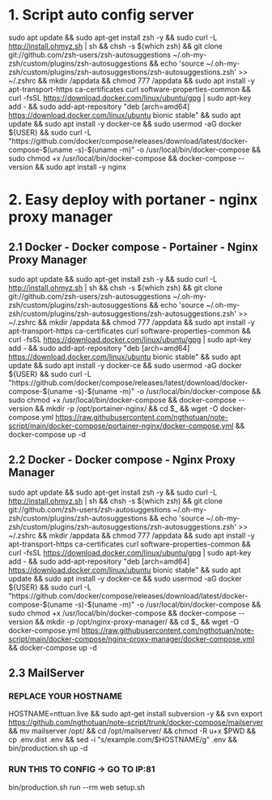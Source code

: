 # 1. Script auto config server
sudo apt update &&
sudo apt-get install zsh -y &&
sudo curl -L http://install.ohmyz.sh | sh &&
chsh -s $(which zsh) &&
git clone git://github.com/zsh-users/zsh-autosuggestions ~/.oh-my-zsh/custom/plugins/zsh-autosuggestions &&
echo 'source ~/.oh-my-zsh/custom/plugins/zsh-autosuggestions/zsh-autosuggestions.zsh' >> ~/.zshrc &&
mkdir /appdata && chmod 777 /appdata &&
sudo apt install -y apt-transport-https ca-certificates curl software-properties-common &&
curl -fsSL https://download.docker.com/linux/ubuntu/gpg | sudo apt-key add - &&
sudo add-apt-repository "deb [arch=amd64] https://download.docker.com/linux/ubuntu bionic stable" &&
sudo apt update &&
sudo apt install -y docker-ce &&
sudo usermod -aG docker ${USER} &&
sudo curl -L "https://github.com/docker/compose/releases/download/latest/docker-compose-$(uname -s)-$(uname -m)" -o /usr/local/bin/docker-compose &&
sudo chmod +x /usr/local/bin/docker-compose &&
docker-compose --version &&
sudo apt install -y nginx


# 2. Easy deploy with portaner - nginx proxy manager
## 2.1 Docker - Docker compose - Portainer - Nginx Proxy Manager
sudo apt update &&
sudo apt-get install zsh -y &&
sudo curl -L http://install.ohmyz.sh | sh &&
chsh -s $(which zsh) &&
git clone git://github.com/zsh-users/zsh-autosuggestions ~/.oh-my-zsh/custom/plugins/zsh-autosuggestions &&
echo 'source ~/.oh-my-zsh/custom/plugins/zsh-autosuggestions/zsh-autosuggestions.zsh' >> ~/.zshrc &&
mkdir /appdata && chmod 777 /appdata &&
sudo apt install -y apt-transport-https ca-certificates curl software-properties-common &&
curl -fsSL https://download.docker.com/linux/ubuntu/gpg | sudo apt-key add - &&
sudo add-apt-repository "deb [arch=amd64] https://download.docker.com/linux/ubuntu bionic stable" &&
sudo apt update &&
sudo apt install -y docker-ce &&
sudo usermod -aG docker ${USER} &&
sudo curl -L "https://github.com/docker/compose/releases/latest/download/docker-compose-$(uname -s)-$(uname -m)" -o /usr/local/bin/docker-compose &&
sudo chmod +x /usr/local/bin/docker-compose &&
docker-compose --version &&
mkdir -p /opt/portainer-nginx/ && cd $_ &&
wget -O docker-compose.yml https://raw.githubusercontent.com/ngthotuan/note-script/main/docker-compose/portainer-nginx/docker-compose.yml &&
docker-compose up -d
## 2.2 Docker - Docker compose - Nginx Proxy Manager
sudo apt update &&
sudo apt-get install zsh -y &&
sudo curl -L http://install.ohmyz.sh | sh &&
chsh -s $(which zsh) &&
git clone git://github.com/zsh-users/zsh-autosuggestions ~/.oh-my-zsh/custom/plugins/zsh-autosuggestions &&
echo 'source ~/.oh-my-zsh/custom/plugins/zsh-autosuggestions/zsh-autosuggestions.zsh' >> ~/.zshrc &&
mkdir /appdata && chmod 777 /appdata &&
sudo apt install -y apt-transport-https ca-certificates curl software-properties-common &&
curl -fsSL https://download.docker.com/linux/ubuntu/gpg | sudo apt-key add - &&
sudo add-apt-repository "deb [arch=amd64] https://download.docker.com/linux/ubuntu bionic stable" &&
sudo apt update &&
sudo apt install -y docker-ce &&
sudo usermod -aG docker ${USER} &&
sudo curl -L "https://github.com/docker/compose/releases/download/latest/docker-compose-$(uname -s)-$(uname -m)" -o /usr/local/bin/docker-compose &&
sudo chmod +x /usr/local/bin/docker-compose &&
docker-compose --version &&
mkdir -p /opt/nginx-proxy-manager/ && cd $_ &&
wget -O docker-compose.yml https://raw.githubusercontent.com/ngthotuan/note-script/main/docker-compose/nginx-proxy-manager/docker-compose.yml &&
docker-compose up -d


## 2.3 MailServer
### REPLACE YOUR HOSTNAME
HOSTNAME=nttuan.live &&
sudo apt-get install subversion -y &&
svn export https://github.com/ngthotuan/note-script/trunk/docker-compose/mailserver &&
mv mailserver /opt/ &&
cd /opt/mailserver/ &&
chmod -R u+x $PWD &&
cp .env.dist .env &&
sed -i "s/example.com/$HOSTNAME/g" .env &&
bin/production.sh up -d 
### RUN THIS TO CONFIG -> GO TO IP:81
bin/production.sh run --rm web setup.sh
